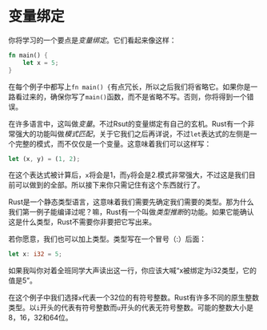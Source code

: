 # 变量绑定

你将学习的一个要点是*变量绑定*。它们看起来像这样：
```rust
fn main() {
    let x = 5;
}
```
在每个例子中都写上`fn main() {`有点冗长，所以之后我们将省略它。如果你是一路看过来的，确保你写了`main()`函数，而不是省略不写。否则，你将得到一个错误。

在许多语言中，这叫做*变量*。不过Rsut的变量绑定有自己的玄机。Rust有一个非常强大的功能叫做*模式匹配*，关于它我们之后再详说，不过`let`表达式的左侧是一个完整的模式，而不仅仅是一个变量。这意味着我们可以这样写：
```rust
let (x, y) = (1, 2);
```
在这个表达式被计算后，`x`将会是1，而`y`将会是2.模式非常强大，不过这是我们目前可以做到的全部。所以接下来你只需记住有这个东西就行了。

Rust是一个静态类型语言，这意味着我们需要先确定我们需要的类型。那为什么我们第一例子能编译过呢？嘛，Rust有一个叫做*类型推断*的功能。如果它能确认这是什么类型，Rust不需要你非要把它写出来。

若你愿意，我们也可以加上类型。类型写在一个冒号（:）后面：
```rust
let x: i32 = 5;
```
如果我叫你对着全班同学大声读出这一行，你应该大喊“x被绑定为i32类型，它的值是5”。

在这个例子中我们选择`x`代表一个32位的有符号整数。Rust有许多不同的原生整数类型。以`i`开头的代表有符号整数而`u`开头的代表无符号整数。可能的整数大小是8，16，32和64位。

